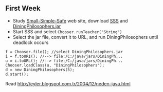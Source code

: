 ## First Week

* Study [Small-Simple-Safe](http://maeyler.github.io/SmallSimpleSafe/index.html) web site, download [SSS](https://github.com/maeyler/SmallSimpleSafe/blob/master/sss.jar?raw=true)
and [DiningPhilosophers.jar](https://github.com/maeyler/Frameworks/blob/master/DiningPhilosophers.jar?raw=true)
* Start SSS and select `Chooser.runTeacher("String")`
* Select the jar file, convert it to URL, and run DiningPhilosophers until deadlock occurs
```
f = Chooser.file(); //select DiningPhilosophers.jar
i = f.toURI(); //--> file:/C:/java/jars/DiningPh...
u = i.toURL(); //--> file:/C:/java/jars/DiningPh...
Chooser.loadClass(u, "DiningPhilosophers");
d = new DiningPhilosophers(5); 
d.start();
```
Read  http://eyler.blogspot.com.tr/2004/12/neden-java.html
